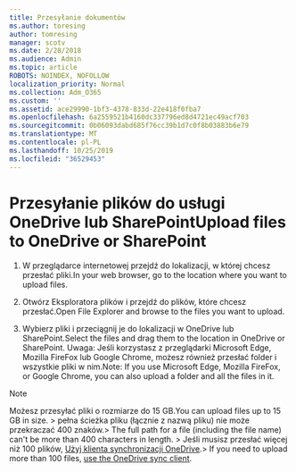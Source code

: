 ```yaml
---
title: Przesyłanie dokumentów
ms.author: toresing
author: tomresing
manager: scotv
ms.date: 2/28/2018
ms.audience: Admin
ms.topic: article
ROBOTS: NOINDEX, NOFOLLOW
localization_priority: Normal
ms.collection: Adm_O365
ms.custom: ''
ms.assetid: ace29990-1bf3-4378-833d-22e418f0fba7
ms.openlocfilehash: 6a2559521b4160dc337796ed8d4721ec49acf703
ms.sourcegitcommit: 0b06093dabd685f76cc39b1d7c0f8b03883b6e79
ms.translationtype: MT
ms.contentlocale: pl-PL
ms.lasthandoff: 10/25/2019
ms.locfileid: "36529453"
---
```

# <a name="upload-files-to-onedrive-or-sharepoint"></a><span data-ttu-id="3bdbc-102">Przesyłanie plików do usługi OneDrive lub SharePoint</span><span class="sxs-lookup"><span data-stu-id="3bdbc-102">Upload files to OneDrive or SharePoint</span></span>

1. <span data-ttu-id="3bdbc-103">W przeglądarce internetowej przejdź do lokalizacji, w której chcesz przesłać pliki.</span><span class="sxs-lookup"><span data-stu-id="3bdbc-103">In your web browser, go to the location where you want to upload files.</span></span>
    
2. <span data-ttu-id="3bdbc-104">Otwórz Eksploratora plików i przejdź do plików, które chcesz przesłać.</span><span class="sxs-lookup"><span data-stu-id="3bdbc-104">Open File Explorer and browse to the files you want to upload.</span></span>
    
3. <span data-ttu-id="3bdbc-105">Wybierz pliki i przeciągnij je do lokalizacji w OneDrive lub SharePoint.</span><span class="sxs-lookup"><span data-stu-id="3bdbc-105">Select the files and drag them to the location in OneDrive or SharePoint.</span></span> <span data-ttu-id="3bdbc-106">Uwaga: Jeśli korzystasz z przeglądarki Microsoft Edge, Mozilla FireFox lub Google Chrome, możesz również przesłać folder i wszystkie pliki w nim.</span><span class="sxs-lookup"><span data-stu-id="3bdbc-106">Note: If you use Microsoft Edge, Mozilla FireFox, or Google Chrome, you can also upload a folder and all the files in it.</span></span>
    
> [!NOTE]
>  <span data-ttu-id="3bdbc-107">Możesz przesyłać pliki o rozmiarze do 15 GB.</span><span class="sxs-lookup"><span data-stu-id="3bdbc-107">You can upload files up to 15 GB in size.</span></span> <span data-ttu-id="3bdbc-108">> pełna ścieżka pliku (łącznie z nazwą pliku) nie może przekraczać 400 znaków.</span><span class="sxs-lookup"><span data-stu-id="3bdbc-108">>  The full path for a file (including the file name) can't be more than 400 characters in length.</span></span> <span data-ttu-id="3bdbc-109">> Jeśli musisz przesłać więcej niż 100 plików, [Użyj klienta synchronizacji OneDrive](https://go.microsoft.com/fwlink/?linkid=866427).</span><span class="sxs-lookup"><span data-stu-id="3bdbc-109">>  If you need to upload more than 100 files, [use the OneDrive sync client](https://go.microsoft.com/fwlink/?linkid=866427).</span></span> 
  

